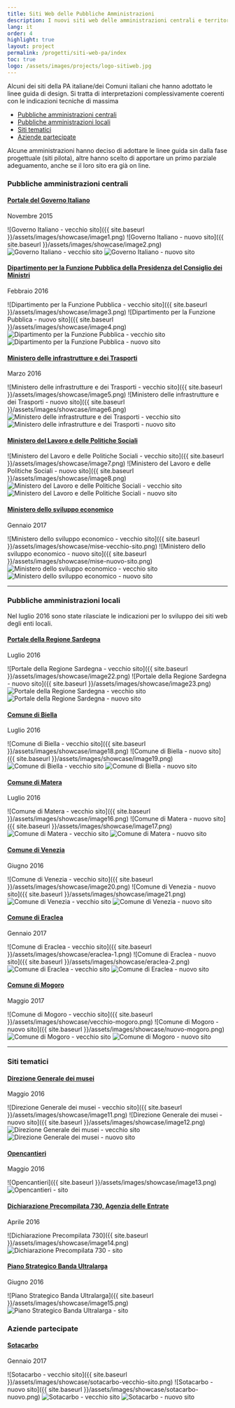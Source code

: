 ```yaml
---
title: Siti Web delle Pubbliche Amministrazioni
description: I nuovi siti web delle amministrazioni centrali e territoriali.
lang: it
order: 4
highlight: true
layout: project
permalink: /progetti/siti-web-pa/index
toc: true
logo: /assets/images/projects/logo-sitiweb.jpg
---
```


Alcuni dei siti della PA italiane/dei Comuni italiani che hanno adottato le linee guida di design. Si tratta di interpretazioni complessivamente coerenti con le indicazioni tecniche di massima

<nav role="navigation">
  <ul>
    <li><a href="#pac">Pubbliche amministrazioni centrali</a></li>
    <li><a href="#pal">Pubbliche amministrazioni locali</a></li>
    <li><a href="#siti-tematici">Siti tematici</a></li>
    <li><a href="#partecipate">Aziende partecipate</a></li>
  </ul>
</nav>

Alcune amministrazioni hanno deciso di adottare le linee guida
sin dalla fase progettuale (siti pilota), altre hanno scelto di
apportare un primo parziale adeguamento, anche se il loro sito era già on line.

### <a name="pac">Pubbliche amministrazioni centrali</a>

#### [Portale del Governo Italiano](http://www.governo.it)

Novembre 2015

<div class="lg-showcase">
  <noscript>
    ![Governo Italiano - vecchio sito]({{ site.baseurl }}/assets/images/showcase/image1.png)
    ![Governo Italiano - nuovo sito]({{ site.baseurl }}/assets/images/showcase/image2.png)
  </noscript>
  <img data-src="{{ site.baseurl }}/assets/images/showcase/image1.png" class="lazyload" alt="Governo Italiano - vecchio sito" />
  <img data-src="{{ site.baseurl }}/assets/images/showcase/image2.png" class="lazyload" alt="Governo Italiano - nuovo sito" />
</div>

#### [Dipartimento per la Funzione Pubblica della Presidenza del Consiglio dei Ministri](http://www.funzionepubblica.gov.it)

Febbraio 2016

<div class="lg-showcase">
  <noscript>
    ![Dipartimento per la Funzione Pubblica - vecchio sito]({{ site.baseurl }}/assets/images/showcase/image3.png)
    ![Dipartimento per la Funzione Pubblica - nuovo sito]({{ site.baseurl }}/assets/images/showcase/image4.png)
  </noscript>
  <img data-src="{{ site.baseurl }}/assets/images/showcase/image3.png" class="lazyload" alt="Dipartimento per la Funzione Pubblica - vecchio sito" />
  <img data-src="{{ site.baseurl }}/assets/images/showcase/image4.png" class="lazyload" alt="Dipartimento per la Funzione Pubblica - nuovo sito" />
</div>

#### [Ministero delle infrastrutture e dei Trasporti](http://www.mit.gov.it)

Marzo 2016

<div class="lg-showcase">
  <noscript>
    ![Ministero delle infrastrutture e dei Trasporti - vecchio sito]({{ site.baseurl }}/assets/images/showcase/image5.png)
    ![Ministero delle infrastrutture e dei Trasporti - nuovo sito]({{ site.baseurl }}/assets/images/showcase/image6.png)
  </noscript>  
  <img data-src="{{ site.baseurl }}/assets/images/showcase/image5.png" class="lazyload" alt="Ministero delle infrastrutture e dei Trasporti - vecchio sito" />
  <img data-src="{{ site.baseurl }}/assets/images/showcase/image6.png" class="lazyload" alt="Ministero delle infrastrutture e dei Trasporti - nuovo sito" />
</div>

#### [Ministero del Lavoro e delle Politiche Sociali](http://www.lavoro.gov.it/)

<div class="lg-showcase">
  <noscript>
    ![Ministero del Lavoro e delle Politiche Sociali - vecchio sito]({{ site.baseurl }}/assets/images/showcase/image7.png)
    ![Ministero del Lavoro e delle Politiche Sociali - nuovo sito]({{ site.baseurl }}/assets/images/showcase/image8.png)
  </noscript>
  <img data-src="{{ site.baseurl }}/assets/images/showcase/image7.png" class="lazyload" alt="Ministero del Lavoro e delle Politiche Sociali - vecchio sito" />
  <img data-src="{{ site.baseurl }}/assets/images/showcase/image8.png" class="lazyload" alt="Ministero del Lavoro e delle Politiche Sociali - nuovo sito" />
</div>

#### [Ministero dello sviluppo economico](http://www.sviluppoeconomico.gov.it//)

Gennaio 2017

<div class="lg-showcase">
  <noscript>
    ![Ministero dello sviluppo economico - vecchio sito]({{ site.baseurl }}/assets/images/showcase/mise-vecchio-sito.png)
    ![Ministero dello sviluppo economico - nuovo sito]({{ site.baseurl }}/assets/images/showcase/mise-nuovo-sito.png)
  </noscript>
  <img data-src="{{ site.baseurl }}/assets/images/showcase/mise-vecchio-sito.png" class="lazyload" alt="Ministero dello sviluppo economico - vecchio sito" />
  <img data-src="{{ site.baseurl }}/assets/images/showcase/mise-nuovo-sito.png" class="lazyload" alt="Ministero dello sviluppo economico - nuovo sito" />
</div>

---

### <a name="pal">Pubbliche amministrazioni locali</a>

Nel luglio 2016 sono state rilasciate le indicazioni per lo sviluppo dei siti web degli enti locali.

#### [Portale della Regione Sardegna](http://alpha.regione.sardegna.it)

Luglio 2016

<div class="lg-showcase">
  <noscript>
    ![Portale della Regione Sardegna - vecchio sito]({{ site.baseurl }}/assets/images/showcase/image22.png)
    ![Portale della Regione Sardegna - nuovo sito]({{ site.baseurl }}/assets/images/showcase/image23.png)
  </noscript>
  <img data-src="{{ site.baseurl }}/assets/images/showcase/image22.png" class="lazyload" alt="Portale della Regione Sardegna - vecchio sito" />
  <img data-src="{{ site.baseurl }}/assets/images/showcase/image23.png" class="lazyload" alt="Portale della Regione Sardegna - nuovo sito" />
</div>

#### [Comune di Biella](http://www.comune.biella.it)

Luglio 2016

<div class="lg-showcase">
  <noscript>
    ![Comune di Biella - vecchio sito]({{ site.baseurl }}/assets/images/showcase/image18.png)
    ![Comune di Biella - nuovo sito]({{ site.baseurl }}/assets/images/showcase/image19.png)
  </noscript>
  <img data-src="{{ site.baseurl }}/assets/images/showcase/image18.png" class="lazyload" alt="Comune di Biella - vecchio sito" />
  <img data-src="{{ site.baseurl }}/assets/images/showcase/image19.png" class="lazyload" alt="Comune di Biella - nuovo sito" />
</div>

#### [Comune di  Matera](http://www.comune.matera.it)

Luglio 2016

<div class="lg-showcase">
  <noscript>
    ![Comune di  Matera - vecchio sito]({{ site.baseurl }}/assets/images/showcase/image16.png)
    ![Comune di  Matera - nuovo sito]({{ site.baseurl }}/assets/images/showcase/image17.png)
  </noscript>
  <img data-src="{{ site.baseurl }}/assets/images/showcase/image16.png" class="lazyload" alt="Comune di Matera - vecchio sito" />
  <img data-src="{{ site.baseurl }}/assets/images/showcase/image17.png" class="lazyload" alt="Comune di Matera - nuovo sito" />
</div>

#### [Comune di Venezia](http://www.comune.venezia.it)

Giugno 2016

<div class="lg-showcase">
  <noscript>
    ![Comune di Venezia - vecchio sito]({{ site.baseurl }}/assets/images/showcase/image20.png)
    ![Comune di Venezia - nuovo sito]({{ site.baseurl }}/assets/images/showcase/image21.png)
  </noscript>
  <img data-src="{{ site.baseurl }}/assets/images/showcase/image20.png" class="lazyload" alt="Comune di Venezia - vecchio sito" />
  <img data-src="{{ site.baseurl }}/assets/images/showcase/image21.png" class="lazyload" alt="Comune di Venezia - nuovo sito" />
</div>

#### [Comune di Eraclea](http://www.comune.eraclea.ve.it/)

Gennaio 2017

<div class="lg-showcase">
  <noscript>
    ![Comune di Eraclea - vecchio sito]({{ site.baseurl }}/assets/images/showcase/eraclea-1.png)
    ![Comune di Eraclea - nuovo sito]({{ site.baseurl }}/assets/images/showcase/eraclea-2.png)
  </noscript>
  <img data-src="{{ site.baseurl }}/assets/images/showcase/eraclea-1.png" class="lazyload" alt="Comune di Eraclea - vecchio sito" />
  <img data-src="{{ site.baseurl }}/assets/images/showcase/eraclea-2.png" class="lazyload" alt="Comune di Eraclea - nuovo sito" />
</div>

#### [Comune di Mogoro](http://www.comune.mogoro.or.it/)

Maggio 2017

<div class="lg-showcase">
  <noscript>
    ![Comune di Mogoro - vecchio sito]({{ site.baseurl }}/assets/images/showcase/vecchio-mogoro.png)
    ![Comune di Mogoro - nuovo sito]({{ site.baseurl }}/assets/images/showcase/nuovo-mogoro.png)
  </noscript>
  <img data-src="{{ site.baseurl }}/assets/images/showcase/vecchio-mogoro.png" class="lazyload" alt="Comune di Mogoro - vecchio sito" />
  <img data-src="{{ site.baseurl }}/assets/images/showcase/nuovo-mogoro.png" class="lazyload" alt="Comune di Mogoro - nuovo sito" />
</div>

---

### <a name="siti-tematici">Siti tematici</a>

#### [Direzione Generale dei musei](http://musei.beniculturali.it)

Maggio 2016

<div class="lg-showcase">
  <noscript>
    ![Direzione Generale dei musei - vecchio sito]({{ site.baseurl }}/assets/images/showcase/image11.png)
    ![Direzione Generale dei musei - nuovo sito]({{ site.baseurl }}/assets/images/showcase/image12.png)
  </noscript>
  <img data-src="{{ site.baseurl }}/assets/images/showcase/image11.png" class="lazyload" alt="Direzione Generale dei musei - vecchio sito" />
  <img data-src="{{ site.baseurl }}/assets/images/showcase/image12.png" class="lazyload" alt="Direzione Generale dei musei - nuovo sito" />
</div>

#### [Opencantieri](http://opencantieri.mit.gov.it)

Maggio 2016

<div class="lg-showcase">
  <noscript>
    ![Opencantieri]({{ site.baseurl }}/assets/images/showcase/image13.png)
  </noscript>
  <img data-src="{{ site.baseurl }}/assets/images/showcase/image13.png" class="lazyload" alt="Opencantieri - sito" />
</div>

#### [Dichiarazione Precompilata 730, Agenzia delle Entrate](https://infoprecompilata.agenziaentrate.gov.it)

Aprile 2016

<div class="lg-showcase">
  <noscript>
    ![Dichiarazione Precompilata 730]({{ site.baseurl }}/assets/images/showcase/image14.png)
  </noscript>
  <img data-src="{{ site.baseurl }}/assets/images/showcase/image14.png" class="lazyload" alt="Dichiarazione Precompilata 730 - sito" />
</div>

#### [Piano Strategico Banda Ultralarga](http://bandaultralarga.italia.it)

Giugno 2016

<div class="lg-showcase">
  <noscript>
    ![Piano Strategico Banda Ultralarga]({{ site.baseurl }}/assets/images/showcase/image15.png)
  </noscript>
  <img data-src="{{ site.baseurl }}/assets/images/showcase/image15.png" class="lazyload" alt="Piano Strategico Banda Ultralarga - sito" />
</div>

### <a name="siti-tematici">Aziende partecipate</a>

#### [Sotacarbo](http://www.sotacarbo.it/)

Gennaio 2017

<div class="lg-showcase">
  <noscript>
    ![Sotacarbo - vecchio sito]({{ site.baseurl }}/assets/images/showcase/sotacarbo-vecchio-sito.png)
    ![Sotacarbo - nuovo sito]({{ site.baseurl }}/assets/images/showcase/sotacarbo-nuovo.png)
  </noscript>
  <img data-src="{{ site.baseurl }}/assets/images/showcase/sotacarbo-vecchio-sito.png" class="lazyload" alt="Sotacarbo - vecchio sito" />
  <img data-src="{{ site.baseurl }}/assets/images/showcase/sotacarbo-nuovo-sito.png" class="lazyload" alt="Sotacarbo - nuovo sito" />
</div>

<script src="{{ 'assets/scripts/lazysizes.min.js' | relative_url }}"></script>
